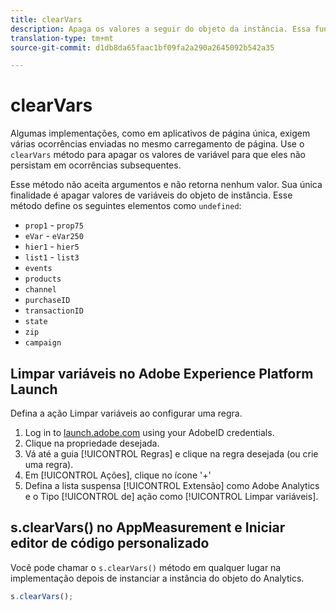 ```yaml
---
title: clearVars
description: Apaga os valores a seguir do objeto da instância. Essa função remove os elementos (define-os como "indefinidos").
translation-type: tm+mt
source-git-commit: d1db8da65faac1bf09fa2a290a2645092b542a35

---
```



# clearVars

Algumas implementações, como em aplicativos de página única, exigem várias ocorrências enviadas no mesmo carregamento de página. Use o `clearVars` método para apagar os valores de variável para que eles não persistam em ocorrências subsequentes.

Esse método não aceita argumentos e não retorna nenhum valor. Sua única finalidade é apagar valores de variáveis do objeto de instância. Esse método define os seguintes elementos como `undefined`:

* `prop1` - `prop75`
* `eVar` - `eVar250`
* `hier1` - `hier5`
* `list1` - `list3`
* `events`
* `products`
* `channel`
* `purchaseID`
* `transactionID`
* `state`
* `zip`
* `campaign`

## Limpar variáveis no Adobe Experience Platform Launch

Defina a ação Limpar variáveis ao configurar uma regra.

1. Log in to [launch.adobe.com](https://launch.adobe.com) using your AdobeID credentials.
2. Clique na propriedade desejada.
3. Vá até a guia [!UICONTROL Regras] e clique na regra desejada (ou crie uma regra).
4. Em [!UICONTROL Ações], clique no ícone &#39;+&#39;
5. Defina a lista suspensa [!UICONTROL Extensão] como Adobe Analytics e o Tipo [!UICONTROL de] ação como [!UICONTROL Limpar variáveis].

## s.clearVars() no AppMeasurement e Iniciar editor de código personalizado

Você pode chamar o `s.clearVars()` método em qualquer lugar na implementação depois de instanciar a instância do objeto do Analytics.

```js
s.clearVars();
```
